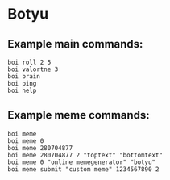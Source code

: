 # Botyu

## Example main commands:
```
boi roll 2 5
boi valortne 3
boi brain
boi ping
boi help
```



## Example meme commands:
```
boi meme 
boi meme 0
boi meme 280704877
boi meme 280704877 2 "toptext" "bottomtext"
boi meme 0 "online memegenerator" "botyu"
boi meme submit "custom meme" 1234567890 2
```

